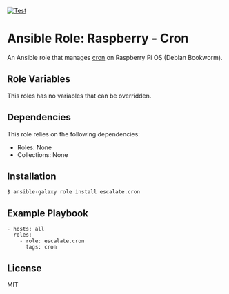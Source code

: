 [![Test](https://github.com/escalate/ansible-raspberry-cron/actions/workflows/test.yml/badge.svg?branch=master&event=push)](https://github.com/escalate/ansible-raspberry-cron/actions/workflows/test.yml)

# Ansible Role: Raspberry - Cron

An Ansible role that manages [cron](https://wiki.debian.org/cron) on Raspberry Pi OS (Debian Bookworm).

## Role Variables

This roles has no variables that can be overridden.

## Dependencies

This role relies on the following dependencies:

* Roles: None
* Collections: None

## Installation

```
$ ansible-galaxy role install escalate.cron
```

## Example Playbook

```
- hosts: all
  roles:
    - role: escalate.cron
      tags: cron
```

## License

MIT
